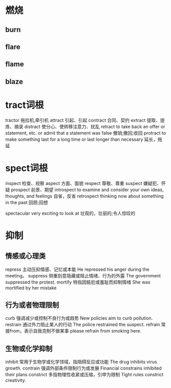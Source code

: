 # 燃烧
## burn
## flare
## flame
## blaze

# tract词根
tractor
拖拉机,牵引机
attract
引起、引起
contract
合同、契约
extract
提取、提炼、摘录
distract
使分心、使转移注意力、扰乱
retract
to take back an offer or statement, etc. or admit that a statement was false
撤销;撤回;收回
protract
to make something last for a long time or last longer than necessary
延长，拖延

# spect词根
inspect
检查、视察
aspect
方面、面貌
respect
尊敬、尊重
suspect
嫌疑犯、怀疑
prospect
前景、期望
introspect
to examine and consider your own ideas, thoughts, and feelings
自省，反省
retrospect
thinking now about something in the past
回顾;回想

spectacular
very exciting to look at
壮观的，壮丽的;令人惊叹的

# 抑制
## 情感或心理类
repress
主动压抑情感、记忆或本能
He repressed his anger during the meeting。
suppress
侧重刻意隐藏或阻止情绪、行为的外露
The government suppressed the protest.
mortify
特指因尴尬或羞耻而抑制情绪
She was mortified by her mistake

## 行为或者物理限制
curb
强调减少或控制不良行为或趋势
New policies aim to curb pollution.
restrain
通过外力阻止某人的行动
The police restrained the suspect.
refrain
常接from，表示自我克制不做某事
please refrain from smoking here.

## 生物或化学抑制
inhibit
常用于生物学或化学领域，指阻碍反应或功能
The drug inhibits virus growth.
contrain
强调外部条件限制行为或发展
Financial constrains inhibited their plans
constrict
多指物理性收紧或压缩，引申为限制
Tight rules constrict creativity.